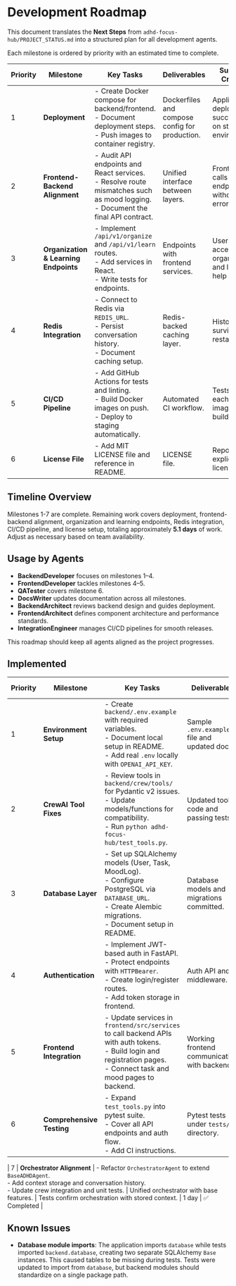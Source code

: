 # Development Roadmap

This document translates the **Next Steps** from `adhd-focus-hub/PROJECT_STATUS.md` into a structured plan for all development agents.

Each milestone is ordered by priority with an estimated time to complete.

| Priority | Milestone | Key Tasks | Deliverables | Success Criteria | Est. Time | Status |
|---------|----------|-----------|--------------|-----------------|-----------|--------|
| 1 | **Deployment** | - Create Docker compose for backend/frontend.<br>- Document deployment steps.<br>- Push images to container registry. | Dockerfiles and compose config for production. | Application deploys successfully on staging environment. | 1.5 days | ⏳ Pending |
| 2 | **Frontend-Backend Alignment** | - Audit API endpoints and React services.<br>- Resolve route mismatches such as mood logging.<br>- Document the final API contract. | Unified interface between layers. | Frontend calls all endpoints without errors. | 0.5 day | ⏳ Pending |
| 3 | **Organization & Learning Endpoints** | - Implement `/api/v1/organize` and `/api/v1/learn` routes.<br>- Add services in React.<br>- Write tests for endpoints. | Endpoints with frontend services. | Users access organization and learning help via UI. | 1 day | ⏳ Pending |
| 4 | **Redis Integration** | - Connect to Redis via `REDIS_URL`.<br>- Persist conversation history.<br>- Document caching setup. | Redis-backed caching layer. | History survives restarts. | 1 day | ⏳ Pending |
| 5 | **CI/CD Pipeline** | - Add GitHub Actions for tests and linting.<br>- Build Docker images on push.<br>- Deploy to staging automatically. | Automated CI workflow. | Tests run on each PR and images build. | 1 day | ⏳ Pending |
| 6 | **License File** | - Add MIT LICENSE file and reference in README. | LICENSE file. | Repository explicitly licensed. | 0.1 day | ⏳ Pending |
## Timeline Overview

Milestones 1-7 are complete. Remaining work covers deployment, frontend-backend alignment, organization and learning endpoints, Redis integration, CI/CD pipeline, and license setup, totaling approximately **5.1 days** of work. Adjust as necessary based on team availability.

## Usage by Agents

- **BackendDeveloper** focuses on milestones 1–4.
- **FrontendDeveloper** tackles milestones 4–5.
- **QATester** covers milestone 6.
- **DocsWriter** updates documentation across all milestones.
- **BackendArchitect** reviews backend design and guides deployment.
- **FrontendArchitect** defines component architecture and performance standards.
- **IntegrationEngineer** manages CI/CD pipelines for smooth releases.

This roadmap should keep all agents aligned as the project progresses.

## Implemented

| Priority | Milestone | Key Tasks | Deliverables | Success Criteria | Est. Time | Status |
|---------|----------|-----------|--------------|-----------------|-----------|-------|
| 1 | **Environment Setup** | - Create `backend/.env.example` with required variables.<br>- Document local setup in README.<br>- Add real `.env` locally with `OPENAI_API_KEY`. | Sample `.env.example` file and updated docs. | Backend runs with environment variables loaded. | 0.5 day | ✅ Completed |
| 2 | **CrewAI Tool Fixes** | - Review tools in `backend/crew/tools/` for Pydantic v2 issues.<br>- Update models/functions for compatibility.<br>- Run `python adhd-focus-hub/test_tools.py`. | Updated tool code and passing tests. | Test script outputs success for all tools. | 1 day | ✅ Completed |
| 3 | **Database Layer** | - Set up SQLAlchemy models (User, Task, MoodLog).<br>- Configure PostgreSQL via `DATABASE_URL`.<br>- Create Alembic migrations.<br>- Document setup in README. | Database models and migrations committed. | Migrations run without errors and tables created. | 2 days | ✅ Completed |
| 4 | **Authentication** | - Implement JWT-based auth in FastAPI.<br>- Protect endpoints with `HTTPBearer`.<br>- Create login/register routes.<br>- Add token storage in frontend. | Auth API and middleware. | Login and protected routes work with valid tokens. | 2 days | ✅ Completed |
| 5 | **Frontend Integration** | - Update services in `frontend/src/services` to call backend APIs with auth tokens.<br>- Build login and registration pages.<br>- Connect task and mood pages to backend. | Working frontend communicating with backend. | Users can authenticate and CRUD data from UI. | 2 days | ✅ Completed |
| 6 | **Comprehensive Testing** | - Expand `test_tools.py` into pytest suite.<br>- Cover all API endpoints and auth flow.<br>- Add CI instructions. | Pytest tests under `tests/` directory. | Test suite passes locally and in CI. | 1.5 days | ✅ Completed |

| 7 | **Orchestrator Alignment** | - Refactor `OrchestratorAgent` to extend `BaseADHDAgent`.<br>- Add context storage and conversation history.<br>- Update crew integration and unit tests. | Unified orchestrator with base features. | Tests confirm orchestration with stored context. | 1 day | ✅ Completed |
## Known Issues

- **Database module imports**: The application imports `database` while tests imported `backend.database`, creating two separate SQLAlchemy `Base` instances. This caused tables to be missing during tests. Tests were updated to import from `database`, but backend modules should standardize on a single package path.
